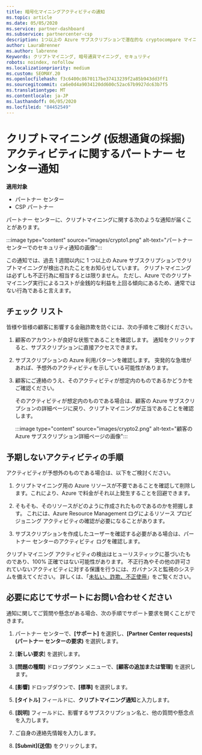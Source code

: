 ```yaml
---
title: 暗号化マイニングアクティビティの通知
ms.topic: article
ms.date: 05/05/2020
ms.service: partner-dashboard
ms.subservice: partnercenter-csp
description: 1つ以上の Azure サブスクリプションで潜在的な cryptocompare マイニング (または暗号化マイニング) に関する通知が表示された場合の意味について説明します。
author: LauraBrenner
ms.author: labrenne
Keywords: クリプトマイニング, 暗号通貨マイニング, セキュリティ
robots: noindex, nofollow
ms.localizationpriority: medium
ms.custom: SEOMAY.20
ms.openlocfilehash: f3c6400c8670117be37413239f2a85b943dd3ff1
ms.sourcegitcommit: ca6e0d4a9034120dd600c52ac67b9927dc63b7f5
ms.translationtype: MT
ms.contentlocale: ja-JP
ms.lasthandoff: 06/05/2020
ms.locfileid: "84452549"
---
```

# <a name="partner-center-notification-for-cryptocurrency-mining-activity"></a>クリプトマイニング (仮想通貨の採掘) アクティビティに関するパートナー センター通知

**適用対象**

-  パートナー センター
-  CSP パートナー

パートナー センターに、クリプトマイニングに関する次のような通知が届くことがあります。

:::image type="content" source="images/crypto1.png" alt-text="パートナー センターでのセキュリティ通知の画像":::

この通知では、過去 1 週間以内に 1 つ以上の Azure サブスクリプションでクリプトマイニングが検出されたことをお知らせしています。 クリプトマイニングは必ずしも不正行為に相当するとは限りません。 ただし、Azure でのクリプトマイニング実行によるコストが金銭的な利益を上回る傾向にあるため、通常ではない行為であると言えます。

## <a name="checklist"></a>チェック リスト

皆様や皆様の顧客に影響する金融詐欺を防ぐには、次の手順をご検討ください。

1. 顧客のアカウントが良好な状態であることを確認します。 通知をクリックすると、サブスクリプションに直接アクセスできます。

2. サブスクリプションの Azure 利用パターンを確認します。 突発的な急増があれば、予想外のアクティビティを示している可能性があります。

3. 顧客にご連絡のうえ、そのアクティビティが想定内のものであるかどうかをご確認ください。

   そのアクティビティが想定内のものである場合は、顧客の Azure サブスクリプションの詳細ページに戻り、クリプトマイニングが正当であることを確認します。

   :::image type="content" source="images/crypto2.png" alt-text="顧客の Azure サブスクリプション詳細ページの画像":::

## <a name="steps-for-unexpected-activity"></a>予期しないアクティビティの手順

アクティビティが予想外のものである場合は、以下をご検討ください。

1. クリプトマイニング用の Azure リソースが不要であることを確認して削除します。これにより、Azure で料金がそれ以上発生することを回避できます。

2. そもそも、そのリソースがどのように作成されたものであるのかを把握します。 これには、Azure Resource Management ログによるリソース プロビジョニング アクティビティの確認が必要になることがあります。

3. サブスクリプションを作成したユーザーを確認する必要がある場合は、パートナー センターのアクティビティ ログを確認します。

クリプトマイニング アクティビティの検出はヒューリスティックに基づいたものであり、100% 正確ではない可能性があります。 不正行為やその他の許可されていないアクティビティに対する保護を行うには、ガバナンスと監視のシステムを備えてください。 詳しくは、「[未払い、詐欺、不正使用](https://docs.microsoft.com/partner-center/non-payment--fraud--or-misuse)」をご覧ください。

## <a name="contact-support-if-needed"></a>必要に応じてサポートにお問い合わせください

通知に関してご質問や懸念がある場合、次の手順でサポート要求を開くことができます。

1. パートナー センターで、**[サポート]** を選択し、**[Partner Center requests]\(パートナー センターの要求\)** を選択します。

2. [**新しい要求**] を選択します。 

3. **[問題の種類]** ドロップダウン メニューで、**[顧客の追加または管理]** を選択します。

4. **[影響]** ドロップダウンで、**[標準]** を選択します。

5. **[タイトル]** フィールドに、**クリプトマイニング通知**と入力します。

6. **[説明]** フィールドに、影響するサブスクリプション名と、他の質問や懸念点を入力します。

7. ご自身の連絡先情報を入力します。

8. **[Submit]\(送信\)** をクリックします。
